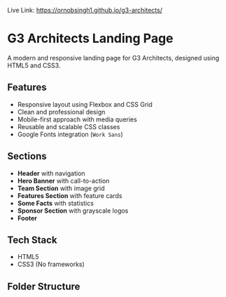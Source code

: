 Live Link: https://ornobsingh1.github.io/g3-architects/

# G3 Architects Landing Page
A modern and responsive landing page for G3 Architects, designed using HTML5 and CSS3.

## Features
- Responsive layout using Flexbox and CSS Grid
- Clean and professional design
- Mobile-first approach with media queries
- Reusable and scalable CSS classes
- Google Fonts integration (`Work Sans`)

## Sections
- **Header** with navigation
- **Hero Banner** with call-to-action
- **Team Section** with image grid
- **Features Section** with feature cards
- **Some Facts** with statistics
- **Sponsor Section** with grayscale logos
- **Footer**

## Tech Stack
- HTML5
- CSS3 (No frameworks)

## Folder Structure
